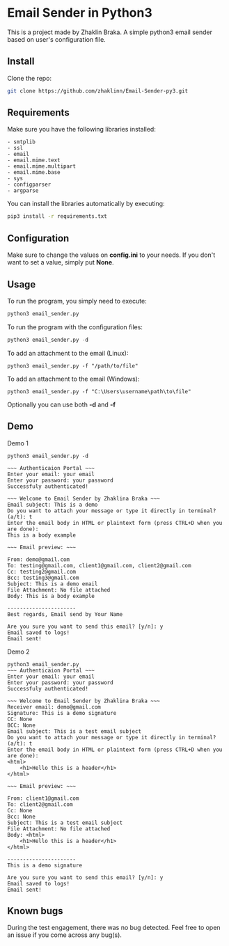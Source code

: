 # Email Sender in Python3
This is a project made by Zhaklin Braka. A simple python3 email sender based on user's configuration file.

## Install
Clone the repo:  
```bash
git clone https://github.com/zhaklinn/Email-Sender-py3.git
```

## Requirements
Make sure you have the following libraries installed:
```
- smtplib
- ssl
- email
- email.mime.text
- email.mime.multipart
- email.mime.base
- sys
- configparser
- argparse
```

You can install the libraries automatically by executing:
```bash
pip3 install -r requirements.txt
```

## Configuration
Make sure to change the values on **config.ini** to your needs. If you don't want to set a value, simply put **None**.

## Usage
To run the program, you simply need to execute:
```bash
python3 email_sender.py
```

To run the program with the configuration files:
```python
python3 email_sender.py -d
```

To add an attachment to the email (Linux):
```python3
python3 email_sender.py -f "/path/to/file" 
```

To add an attachment to the email (Windows):
```python3
python3 email_sender.py -f "C:\Users\username\path\to\file" 
```

Optionally you can use both **-d** and **-f** 

## Demo

Demo 1
```
python3 email_sender.py -d

~~~ Authenticaion Portal ~~~
Enter your email: your email
Enter your password: your password
Successfuly authenticated!

~~~ Welcome to Email Sender by Zhaklina Braka ~~~
Email subject: This is a demo
Do you want to attach your message or type it directly in terminal? (a/t): t
Enter the email body in HTML or plaintext form (press CTRL+D when you are done):
This is a body example

~~~ Email preview: ~~~

From: demo@gmail.com
To: testing@gmail.com, client1@gmail.com, client2@gmail.com
Cc: testing2@gmail.com
Bcc: testing3@gmail.com
Subject: This is a demo email
File Attachment: No file attached
Body: This is a body example

----------------------
Best regards, Email send by Your Name

Are you sure you want to send this email? [y/n]: y
Email saved to logs!
Email sent!
```

Demo 2
```
python3 email_sender.py
~~~ Authenticaion Portal ~~~
Enter your email: your email
Enter your password: your password
Successfuly authenticated!

~~~ Welcome to Email Sender by Zhaklina Braka ~~~
Receiver email: demo@gmail.com
Signature: This is a demo signature
CC: None
BCC: None
Email subject: This is a test email subject
Do you want to attach your message or type it directly in terminal? (a/t): t
Enter the email body in HTML or plaintext form (press CTRL+D when you are done):
<html>    
    <h1>Hello this is a header</h1>
</html>

~~~ Email preview: ~~~

From: client1@gmail.com
To: client2@gmail.com
Cc: None
Bcc: None
Subject: This is a test email subject
File Attachment: No file attached
Body: <html>
    <h1>Hello this is a header</h1>
</html>

----------------------
This is a demo signature

Are you sure you want to send this email? [y/n]: y
Email saved to logs!
Email sent!

```

## Known bugs
During the test engagement, there was no bug detected. Feel free to open an issue if you come across any bug(s).
